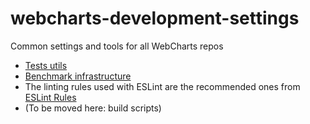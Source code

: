 # webcharts-development-settings

Common settings and tools for all WebCharts repos

* [Tests utils](testsUtils/testsUtils.md)
* [Benchmark infrastructure](benchmark-infrastructure/benchmark-infrastructure.md)
* The linting rules used with ESLint are the recommended ones from [ESLint Rules](https://eslint.org/docs/rules/)
* (To be moved here: build scripts)
